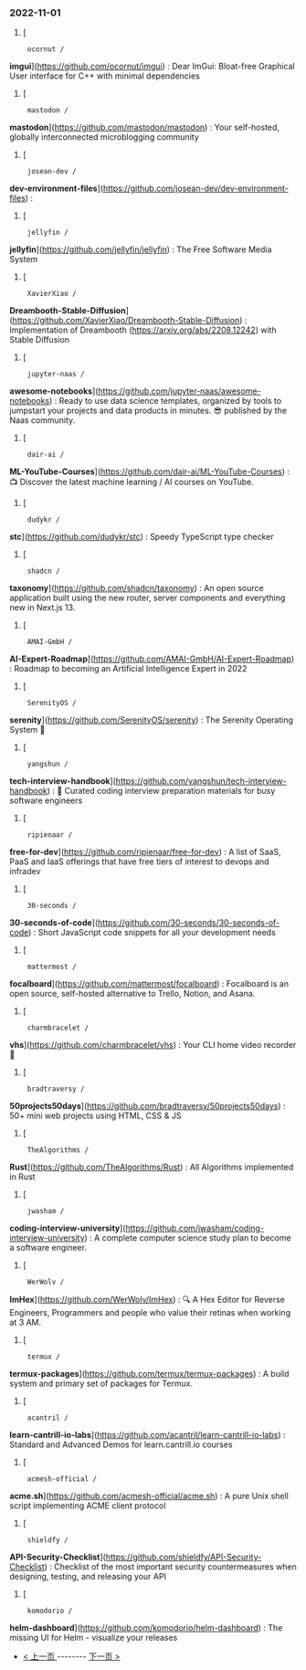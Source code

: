 ### 2022-11-01 
1. [
    

        ocornut /
**imgui**](https://github.com/ocornut/imgui) : Dear ImGui: Bloat-free Graphical User interface for C++ with minimal dependencies
1. [
    

        mastodon /
**mastodon**](https://github.com/mastodon/mastodon) : Your self-hosted, globally interconnected microblogging community
1. [
    

        josean-dev /
**dev-environment-files**](https://github.com/josean-dev/dev-environment-files) : 
1. [
    

        jellyfin /
**jellyfin**](https://github.com/jellyfin/jellyfin) : The Free Software Media System
1. [
    

        XavierXiao /
**Dreambooth-Stable-Diffusion**](https://github.com/XavierXiao/Dreambooth-Stable-Diffusion) : Implementation of Dreambooth (https://arxiv.org/abs/2208.12242) with Stable Diffusion
1. [
    

        jupyter-naas /
**awesome-notebooks**](https://github.com/jupyter-naas/awesome-notebooks) : Ready to use data science templates, organized by tools to jumpstart your projects and data products in minutes. 😎 published by the Naas community.
1. [
    

        dair-ai /
**ML-YouTube-Courses**](https://github.com/dair-ai/ML-YouTube-Courses) : 📺 Discover the latest machine learning / AI courses on YouTube.
1. [
    

        dudykr /
**stc**](https://github.com/dudykr/stc) : Speedy TypeScript type checker
1. [
    

        shadcn /
**taxonomy**](https://github.com/shadcn/taxonomy) : An open source application built using the new router, server components and everything new in Next.js 13.
1. [
    

        AMAI-GmbH /
**AI-Expert-Roadmap**](https://github.com/AMAI-GmbH/AI-Expert-Roadmap) : Roadmap to becoming an Artificial Intelligence Expert in 2022
1. [
    

        SerenityOS /
**serenity**](https://github.com/SerenityOS/serenity) : The Serenity Operating System 🐞
1. [
    

        yangshun /
**tech-interview-handbook**](https://github.com/yangshun/tech-interview-handbook) : 💯 Curated coding interview preparation materials for busy software engineers
1. [
    

        ripienaar /
**free-for-dev**](https://github.com/ripienaar/free-for-dev) : A list of SaaS, PaaS and IaaS offerings that have free tiers of interest to devops and infradev
1. [
    

        30-seconds /
**30-seconds-of-code**](https://github.com/30-seconds/30-seconds-of-code) : Short JavaScript code snippets for all your development needs
1. [
    

        mattermost /
**focalboard**](https://github.com/mattermost/focalboard) : Focalboard is an open source, self-hosted alternative to Trello, Notion, and Asana.
1. [
    

        charmbracelet /
**vhs**](https://github.com/charmbracelet/vhs) : Your CLI home video recorder 📼
1. [
    

        bradtraversy /
**50projects50days**](https://github.com/bradtraversy/50projects50days) : 50+ mini web projects using HTML, CSS & JS
1. [
    

        TheAlgorithms /
**Rust**](https://github.com/TheAlgorithms/Rust) : All Algorithms implemented in Rust
1. [
    

        jwasham /
**coding-interview-university**](https://github.com/jwasham/coding-interview-university) : A complete computer science study plan to become a software engineer.
1. [
    

        WerWolv /
**ImHex**](https://github.com/WerWolv/ImHex) : 🔍 A Hex Editor for Reverse Engineers, Programmers and people who value their retinas when working at 3 AM.
1. [
    

        termux /
**termux-packages**](https://github.com/termux/termux-packages) : A build system and primary set of packages for Termux.
1. [
    

        acantril /
**learn-cantrill-io-labs**](https://github.com/acantril/learn-cantrill-io-labs) : Standard and Advanced Demos for learn.cantrill.io courses
1. [
    

        acmesh-official /
**acme.sh**](https://github.com/acmesh-official/acme.sh) : A pure Unix shell script implementing ACME client protocol
1. [
    

        shieldfy /
**API-Security-Checklist**](https://github.com/shieldfy/API-Security-Checklist) : Checklist of the most important security countermeasures when designing, testing, and releasing your API
1. [
    

        komodorio /
**helm-dashboard**](https://github.com/komodorio/helm-dashboard) : The missing UI for Helm - visualize your releases 

- [ < 上一页 ](https://github.com/able8/github-trending-daily-record/blob/master/2022-10-31.md) -------- [ 下一页 > ](https://github.com/able8/github-trending-daily-record/blob/master/2022-11-02.md)